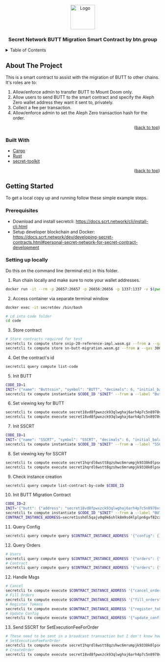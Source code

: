 <!-- PROJECT LOGO -->
<br />
<div align="center">
  <a href="https://github.com/btn-group">
    <img src="images/logo.png" alt="Logo" height="80">
  </a>

  <h3 align="center">Secret Network BUTT Migration Smart Contract by btn.group</h3>
</div>

<!-- TABLE OF CONTENTS -->
<details>
  <summary>Table of Contents</summary>
  <ol>
    <li>
      <a href="#about-the-project">About The Project</a>
      <ul>
        <li><a href="#built-with">Built With</a></li>
      </ul>
    </li>
    <li>
      <a href="#getting-started">Getting Started</a>
      <ul>
        <li><a href="#prerequisites">Prerequisites</a></li>
        <li><a href="#setting-up-locally">Setting up locally</a></li>
      </ul>
    </li>
  </ol>
</details>

<!-- ABOUT THE PROJECT -->
## About The Project

This is a smart contract to assist with the migration of BUTT to other chains. It's roles are to:
1. Allow/enforce admin to transfer BUTT to Mount Doom only.
2. Allow users to send BUTT to the smart contract and specify the Aleph Zero wallet address they want it sent to, privately.
3. Collect a fee per transaction.
4. Allow/enforce admin to set the Aleph Zero transaction hash for the order.

<p align="right">(<a href="#top">back to top</a>)</p>

### Built With

* [Cargo](https://doc.rust-lang.org/cargo/)
* [Rust](https://www.rust-lang.org/)
* [secret-toolkit](https://github.com/scrtlabs/secret-toolkit)

<p align="right">(<a href="#top">back to top</a>)</p>

<!-- GETTING STARTED -->
## Getting Started

To get a local copy up and running follow these simple example steps.

### Prerequisites

* Download and install secretcli: https://docs.scrt.network/cli/install-cli.html
* Setup developer blockchain and Docker: https://docs.scrt.network/dev/developing-secret-contracts.html#personal-secret-network-for-secret-contract-development

### Setting up locally

Do this on the command line (terminal etc) in this folder.

1. Run chain locally and make sure to note your wallet addresses.

```sh
docker run -it --rm -p 26657:26657 -p 26656:26656 -p 1337:1337 -v $(pwd):/root/code --name secretdev enigmampc/secret-network-sw-dev
```

2. Access container via separate terminal window

```sh
docker exec -it secretdev /bin/bash

# cd into code folder
cd code
```

3. Store contract

```sh
# Store contracts required for test
secretcli tx compute store snip-20-reference-impl.wasm.gz --from a --gas 3000000 -y --keyring-backend test
secretcli tx compute store sn-butt-migration.wasm.gz --from a --gas 3000000 -y --keyring-backend test
```

4. Get the contract's id

```sh
secretcli query compute list-code
```

5. Init BUTT 

```sh
CODE_ID=1
INIT='{"name": "Buttcoin", "symbol": "BUTT", "decimals": 6, "initial_balances": [{"address": "secret1krq6nl2qdgu66t7ghsner7sr69nz8z8v7z9t3a", "amount": "1000000000000000000"},{"address": "secret1t9ppg25nm2fwds9c2dcfnn2r9gg79vla3j5ppl", "amount": "1000000000000000000"}], "prng_seed": "testing"}'
secretcli tx compute instantiate $CODE_ID "$INIT" --from a --label "Buttcoin" -y --keyring-backend test --gas 3000000 --gas-prices=3.0uscrt
```

6. Set viewing key for BUTT

```sh
secretcli tx compute execute secret18vd8fpwxzck93qlwghaj6arh4p7c5n8978vsyg '{"set_viewing_key": { "key": "testing" }}' --from a -y --keyring-backend test
secretcli tx compute execute secret18vd8fpwxzck93qlwghaj6arh4p7c5n8978vsyg '{"set_viewing_key": { "key": "testing" }}' --from b -y --keyring-backend test
```

7. Init SSCRT

```sh
CODE_ID=1
INIT='{"name": "SSCRT", "symbol": "SSCRT", "decimals": 6, "initial_balances": [{"address": "secret1krq6nl2qdgu66t7ghsner7sr69nz8z8v7z9t3a", "amount": "1000000000000000000"},{"address": "secret1t9ppg25nm2fwds9c2dcfnn2r9gg79vla3j5ppl", "amount": "1000000000000000000"}], "prng_seed": "testing"}'
secretcli tx compute instantiate $CODE_ID "$INIT" --from a --label "SSCRT" -y --keyring-backend test --gas 3000000 --gas-prices=3.0uscrt
```

8. Set viewing key for SSCRT

```sh
secretcli tx compute execute secret1hqrdl6wstt8qzshwc6mrumpjk9338k0lpsefm3 '{"set_viewing_key": { "key": "testing" }}' --from a -y --keyring-backend test
secretcli tx compute execute secret1hqrdl6wstt8qzshwc6mrumpjk9338k0lpsefm3 '{"set_viewing_key": { "key": "testing" }}' --from b -y --keyring-backend test
```

9. Check instance creation

```sh
secretcli query compute list-contract-by-code $CODE_ID
```

10. Init BUTT Migration Contract

```sh
CODE_ID=2
INIT='{"butt": {"address": "secret18vd8fpwxzck93qlwghaj6arh4p7c5n8978vsyg", "contract_hash": "35F5DB2BC5CD56815D10C7A567D6827BECCB8EAF45BC3FA016930C4A8209EA69"}, "mount_doom": {"address": "secret18vd8fpwxzck93qlwghaj6arh4p7c5n8978vsyg", "contract_hash": "35F5DB2BC5CD56815D10C7A567D6827BECCB8EAF45BC3FA016930C4A8209EA69"}, "execution_fee": "1", "sscrt": {"address": "secret1hqrdl6wstt8qzshwc6mrumpjk9338k0lpsefm3", "contract_hash": "35F5DB2BC5CD56815D10C7A567D6827BECCB8EAF45BC3FA016930C4A8209EA69"}}'
secretcli tx compute instantiate $CODE_ID "$INIT" --from a --label "BUTT Migration" -y --keyring-backend test --gas 3000000 --gas-prices=3.0uscrt
CONTRACT_INSTANCE_ADDRESS=secret1sshdl5qajv0q0k6shlk8m9sd4lplpn6gvf82cx
```

11. Query Config

```sh
secretcli query compute query $CONTRACT_INSTANCE_ADDRESS '{"config": {}}'
```

12. Query Orders

```sh
# Users
secretcli query compute query $CONTRACT_INSTANCE_ADDRESS '{"orders": {"address": "secret1krq6nl2qdgu66t7ghsner7sr69nz8z8v7z9t3a", "key": "testing", "page": "0", "page_size": "50"}}'
# Contract
secretcli query compute query $CONTRACT_INSTANCE_ADDRESS '{"orders": {"address": "secret1sshdl5qajv0q0k6shlk8m9sd4lplpn6gvf82cx", "key": "testing", "page": "0", "page_size": "50"}}'
```

12. Handle Msgs

```sh
# Cancel
secretcli tx compute execute $CONTRACT_INSTANCE_ADDRESS '{"cancel_order": {"position": "0"}}' --from a -y --keyring-backend test --gas 3000000 --gas-prices=3.0uscrt
# Fill Orders
secretcli tx compute execute $CONTRACT_INSTANCE_ADDRESS '{"fill_orders": {"fill_details": [{"position": "0", "azero_transaction_hash": "asdf"}]}}' --from a -y --keyring-backend test --gas 3000000 --gas-prices=3.0uscrt
# Register Tokens
secretcli tx compute execute $CONTRACT_INSTANCE_ADDRESS '{"register_tokens": {"tokens": [{"address": "secret18vd8fpwxzck93qlwghaj6arh4p7c5n8978vsyg", "contract_hash": "35F5DB2BC5CD56815D10C7A567D6827BECCB8EAF45BC3FA016930C4A8209EA69"}, {"address": "secret1hqrdl6wstt8qzshwc6mrumpjk9338k0lpsefm3", "contract_hash": "35F5DB2BC5CD56815D10C7A567D6827BECCB8EAF45BC3FA016930C4A8209EA69"}], "viewing_key": "testing"}}' --from a -y --keyring-backend test --gas 3000000 --gas-prices=3.0uscrt
# Update Config
secretcli tx compute execute $CONTRACT_INSTANCE_ADDRESS '{"update_config": {"execution_fee": "1"}}' --from a -y --keyring-backend test --gas 3000000 --gas-prices=3.0uscrt
```

13. Send SSCRT for SetExecutionFeeForOrder

```sh
# These need to be sent in a broadcast transaction but I don't know how to do it in secretcli so try it out in production.
# SetExecutionFeeForOrder
secretcli tx compute execute secret1hqrdl6wstt8qzshwc6mrumpjk9338k0lpsefm3 '{"send": { "recipient": "secret1sshdl5qajv0q0k6shlk8m9sd4lplpn6gvf82cx", "amount": "1", "msg": "eyJzZXRfZXhlY3V0aW9uX2ZlZV9mb3Jfb3JkZXIiOnt9fQ==" }}' --from a -y --keyring-backend test --gas 3000000 --gas-prices=3.0uscrt
# CreateOrder
secretcli tx compute execute secret18vd8fpwxzck93qlwghaj6arh4p7c5n8978vsyg '{"send": { "recipient": "secret1sshdl5qajv0q0k6shlk8m9sd4lplpn6gvf82cx", "amount": "1000000", "msg": "eyJjcmVhdGVfb3JkZXIiOnsidG8iOiAiNUhpbXVTMTlNaEhYOUVnZ0Q5b1p6eDI5N3F0M1V4RWRrY2M1TldBaWFuUEFRd0hHIn19" }}' --from a -y --keyring-backend test --gas 3000000 --gas-prices=3.0uscrt
```
